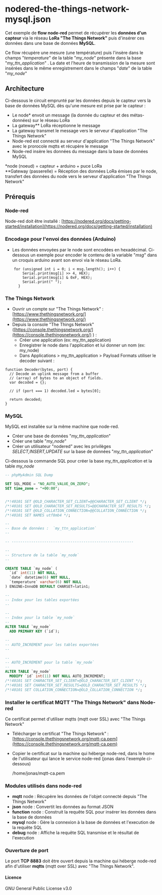 # nodered-the-things-network-mysql.json

Cet exemple de **flow node-red** permet de récupérer les **données d'un capteur** via le réseau **LoRa "The Things Network"** puis d'insérer ces données dans une base de données **MySQL**.

Ce flow récupère une mesure (une température) puis l'insère dans le champs "*temperature*" de la table "*my_node*" présente dans la base "*my_ttn_application*" . La date et l'heure de transmission de la mesure sont insérées dans le même enregistrement dans le champs "*date*" de la table "*my_node*"

## Architecture

Ci-dessous le circuit emprunté par les données depuis le capteur vers la base de données MySQL dès qu'une mesure est prise par le capteur :

  * Le node* envoit un message (la donnée du capteur et des métas-données) sur le réseau LoRa
  * La gateway** LoRa réceptionne le message
  * La gateway transmet le message vers le serveur d'application "The Things Network"
  * Node-red est connecté au serveur d'application "The Things Network" avec le prorocole mqtts et récupère le message
  * Node-red insère les données du message dans la base de données MySQL

\*node (noeud) = capteur + arduino + puce LoRa  
**Gateway (passerelle) = Réception des données LoRa émises par le node, transfert des données du node vers le serveur d'application "The Things Network"

## Prérequis

### Node-red

Node-red doit être installé : [https://nodered.org/docs/getting-started/installation](https://nodered.org/docs/getting-started/installation) 

### Encodage pour l'envoi des données (Arduino)

  * Les données envoyées par le node sont encodées en hexadécimal. Ci-dessous un exemple pour encoder le contenu de la variable "*msg*" dans un croquis arduino avant son envoi via le réseau LoRa.

```
	for (unsigned int i = 0; i < msg.length(); i++) {
	    Serial.print(msg[i] >> 4, HEX);
	    Serial.print(msg[i] & 0xF, HEX);
	    Serial.print(" ");
	  }
```

### The Things Network

  * Ouvrir un compte sur "The Things Network" : [https://www.thethingsnetwork.org/](https://www.thethingsnetwork.org/)
  * Depuis la console "The Things Network" ([https://console.thethingsnetwork.org/](https://console.thethingsnetwork.org/) ) :
      * Créer une application (ex: my_ttn_application)
      * Enregistrer le node dans l'application et lui donner un nom (ex: my_node)
      * Dans Applications > my_ttn_application > Payload Formats utiliser le decoder suivant :

```
function Decoder(bytes, port) {
  // Decode an uplink message from a buffer
  // (array) of bytes to an object of fields.
  var decoded = {};

  // if (port === 1) decoded.led = bytes[0];

  return decoded;
}
```

### MySQL

MySQL est installée sur la même machine que node-red.

  * Créer une base de données "*my_ttn_application*"
  * Créer une table "*my_node*"
  * Créer un utilisateur "nodered" avec les privilèges *SELECT,INSERT,UPDATE* sur la base de données "*my_ttn_application*"

Ci-dessous la commande SQL pour créer la base *my_ttn_application* et la table *my_node*

```sql
-- phpMyAdmin SQL Dump

SET SQL_MODE = "NO_AUTO_VALUE_ON_ZERO";
SET time_zone = "+00:00";


/*!40101 SET @OLD_CHARACTER_SET_CLIENT=@@CHARACTER_SET_CLIENT */;
/*!40101 SET @OLD_CHARACTER_SET_RESULTS=@@CHARACTER_SET_RESULTS */;
/*!40101 SET @OLD_COLLATION_CONNECTION=@@COLLATION_CONNECTION */;
/*!40101 SET NAMES utf8mb4 */;

--
-- Base de données :  `my_ttn_application`
--

-- --------------------------------------------------------

--
-- Structure de la table `my_node`
--

CREATE TABLE `my_node` (
  `id` int(11) NOT NULL,
  `date` datetime(6) NOT NULL,
  `temperature` varchar(6) NOT NULL
) ENGINE=InnoDB DEFAULT CHARSET=latin1;

--
-- Index pour les tables exportées
--

--
-- Index pour la table `my_node`
--
ALTER TABLE `my_node`
  ADD PRIMARY KEY (`id`);

--
-- AUTO_INCREMENT pour les tables exportées
--

--
-- AUTO_INCREMENT pour la table `my_node`
--
ALTER TABLE `my_node`
  MODIFY `id` int(11) NOT NULL AUTO_INCREMENT;
/*!40101 SET CHARACTER_SET_CLIENT=@OLD_CHARACTER_SET_CLIENT */;
/*!40101 SET CHARACTER_SET_RESULTS=@OLD_CHARACTER_SET_RESULTS */;
/*!40101 SET COLLATION_CONNECTION=@OLD_COLLATION_CONNECTION */;
```

### Installer le certificat MQTT "The Things Network" dans Node-red

Ce certificat permet d'utiliser mqtts (mqtt over SSL) avec "The Things Network"
 
  * Télécharger le certificat "The Things Network" : [https://console.thethingsnetwork.org/mqtt-ca.pem](https://console.thethingsnetwork.org/mqtt-ca.pem)  
  * Copier le certificat sur la machine qui héberge node-red, dans le home de l'utilisateur qui lance le service node-red (jonas dans l'exemple ci-dessous)
  
    /home/jonas/mqtt-ca.pem

### Modules utilisés dans node-red

  * **mqtt** node : Récupère les données de l'objet connecté depuis "The Things Network"
  * **json** node : Convertit les données au format JSON 
  * **function** node : Construit la requête SQL pour insérer les données dans la base de données
  * **mysql** node : Gère la connexion à la base de données et l'execution de la requête SQL
  * **debug** node : Affiche la requête SQL transmise et le résultat de l'execution

### Ouverture de port

Le port **TCP  8883** doit être ouvert depuis la machine qui héberge node-red afin d'utiliser **mqtts** (mqtt over SSL) avec "The Things Network".

#### Licence
GNU General Public License v3.0